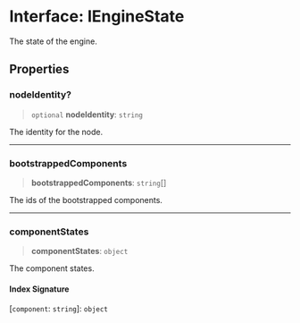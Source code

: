 # Interface: IEngineState

The state of the engine.

## Properties

### nodeIdentity?

> `optional` **nodeIdentity**: `string`

The identity for the node.

***

### bootstrappedComponents

> **bootstrappedComponents**: `string`[]

The ids of the bootstrapped components.

***

### componentStates

> **componentStates**: `object`

The component states.

#### Index Signature

 \[`component`: `string`\]: `object`
